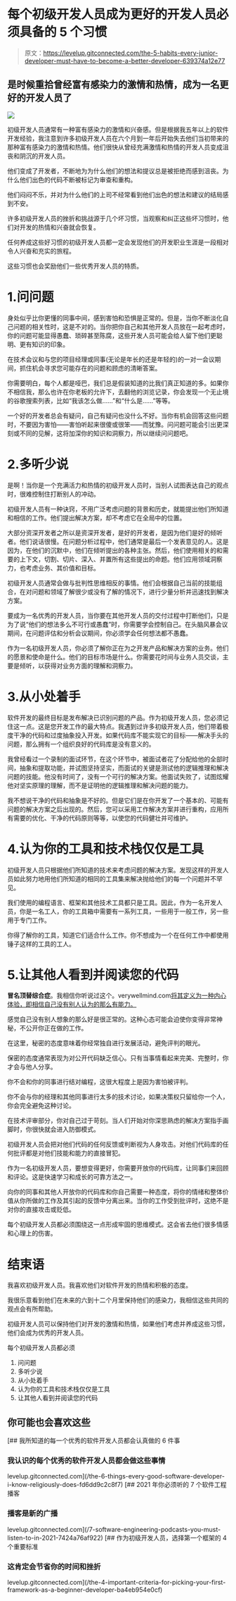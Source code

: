 # 每个初级开发人员成为更好的开发人员必须具备的 5 个习惯

> 原文：<https://levelup.gitconnected.com/the-5-habits-every-junior-developer-must-have-to-become-a-better-developer-639374a12e77>

## 是时候重拾曾经富有感染力的激情和热情，成为一名更好的开发人员了

![](img/003bb315b3db21c25198c670d8fb6e74.png)

初级开发人员通常有一种富有感染力的激情和兴奋感。但是根据我五年以上的软件开发经验，我注意到许多初级开发人员在六个月到一年后开始失去他们当初带来的那种富有感染力的激情和热情。他们很快从曾经充满激情和热情的开发人员变成沮丧和阴沉的开发人员。

他们变成了开发者，不断地为为什么他们的想法和提议总是被拒绝而感到沮丧。为什么他们出色的代码不断被标记为审查和重构。

他们闷闷不乐，并对为什么他们的上司不经常看到他们出色的想法和建议的结局感到不安。

许多初级开发人员的挫折和挑战源于几个坏习惯，当观察和纠正这些坏习惯时，他们对开发的热情和兴奋就会恢复。

任何养成这些好习惯的初级开发人员都一定会发现他们的开发职业生涯是一段相对令人兴奋和充实的旅程。

这些习惯也会奖励他们一些优秀开发人员的特质。

# 1.问问题

身处似乎比你更懂的同事中间，感到害怕和恐惧是正常的。但是，当你不断淡化自己问题的相关性时，这是不对的。当你把你自己和其他开发人员放在一起考虑时，你的问题可能显得愚蠢、琐碎甚至陈腐，这些开发人员可能会给人留下他们更聪明、更有知识的印象。

在技术会议和与您的项目经理或同事(无论是年长的还是年轻的)的一对一会议期间，抓住机会寻求您可能存在的问题和顾虑的清晰答案。

你需要明白，每个人都是哑巴，我们总是假装知道的比我们真正知道的多。如果你不相信我，那么也许在你老板的允许下，去翻他的浏览记录，你会发现一个无止境的谷歌搜索列表，比如“我该怎么做……”和“什么是……”等等。

一个好的开发者总会有疑问，自己有疑问也没什么不好。当你有机会回答这些问题时，不要因为害怕——害怕听起来很傻或很笨——而犹豫。问问题可能会引出更深刻或不同的见解，这将加深你的知识和洞察力，所以继续问问题吧。

# 2.多听少说

是啊！当你是一个充满活力和热情的初级开发人员时，当别人试图表达自己的观点时，很难控制住打断别人的冲动。

初级开发人员有一种诀窍，不用广泛考虑问题的背景和历史，就能提出他们所知道和相信的工作。他们提出解决方案，却不考虑它在全局中的位置。

大部分资深开发者之所以是资深开发者，是好的开发者，是因为他们是好的倾听者。他们说话很慢。在问题分析过程中，他们通常是最后一个发表意见的人。这是因为，在他们的沉默中，他们在倾听提出的各种主张。然后，他们使用相关的和需要的上下文，切割、切片、深入、并置所有这些提出的命题。他们应用领域洞察力，也考虑业务、其价值和目标。

初级开发人员通常会做与批判性思维相反的事情。他们会根据自己当前的技能组合，在对问题和领域了解很少或没有了解的情况下，进行少量分析并迅速找到解决方案。

要成为一名优秀的开发人员，当你要在其他开发人员的交付过程中打断他们，只是为了说“他们的想法多么不可行或愚蠢”时，你需要学会控制自己。在头脑风暴会议期间，在问题评估和分析会议期间，你必须学会任何想法都不愚蠢。

作为一名初级开发人员，你必须了解你正在为之开发产品和解决方案的业务。他们的愿景和使命是什么。他们的目标市场是什么。你需要花时间与业务人员交谈，主要是倾听，以获得对业务方面的理解和洞察力。

# 3.从小处着手

软件开发的最终目标是发布解决已识别问题的产品。作为初级开发人员，您必须记住这一点。这是您开发工作的最大特点。我遇到过许多初级开发人员，他们带着极度干净的代码和过度抽象投入开发。如果代码库不能实现它的目标——解决手头的问题，那么拥有一个组织良好的代码库是没有意义的。

我曾经看过一个录制的面试环节，在这个环节中，被面试者花了分配给他的全部时间，抽象和提取功能，并试图坚持坚实，而面试的关键是测试他的逻辑推理和解决问题的技能。他没有时间了，没有一个可行的解决方案。他面试失败了，试图炫耀他对坚实原理的理解，而不是证明他的逻辑推理和解决问题的能力。

我不想说干净的代码和抽象是不好的。但是它们是在你开发了一个基本的、可能有问题的解决方案之后出现的。然后，您可以采用工作解决方案并进行重构，应用所有需要的优化、干净的代码原则等等，以使您的代码健壮并可维护。

# 4.认为你的工具和技术栈仅仅是工具

初级开发人员只根据他们所知道的技术来考虑问题的解决方案。发现这样的开发人员如此努力地用他们所知道的相同的工具集来解决抛给他们的每一个问题并不罕见。

我们使用的编程语言、框架和其他技术工具都只是工具。因此，作为一名开发人员，你是一名工人，你的工具箱中需要有一系列工具，一些用于一般工作，另一些用于专门工作。

你得了解你的工具，知道它们适合什么工作。你不想成为一个在任何工作中都使用锤子这样的工具的工人。

# 5.让其他人看到并阅读您的代码

**冒名顶替综合症**。我相信你听说过这个。verywellmind.com[将其定义为一种内心体验，即相信自己没有别人认为的那么有能力。](https://www.verywellmind.com/imposter-syndrome-and-social-anxiety-disorder-4156469#:~:text=Impostor%20syndrome%20(IS)%20refers%20to,perfectionism%20and%20the%20social%20context.)

感觉自己没有别人想象的那么好是很正常的。这种心态可能会迫使你变得非常神秘，不公开你正在做的工作。

在这里，秘密的态度意味着你经常独自进行发展活动，避免评判的眼光。

保密的态度通常表现为对公开代码缺乏信心。只有当事情看起来完美、完整时，你才会与他人分享。

你不会和你的同事进行结对编程，这很大程度上是因为害怕被评判。

你不会与你的经理和其他同事进行太多的技术讨论，如果决策权只留给你一个人，你会完全避免这种讨论。

在技术评审部分，你对自己过于苛刻。当人们开始对你深思熟虑的解决方案指手画脚时，你很快就会进入防御模式。

初级开发人员会把对他们代码的任何反馈或判断视为人身攻击。对他们代码库的任何批评都是对他们技能和能力的直接冒犯。

作为一名初级开发人员，要想变得更好，你需要开放你的代码库，让同事们来回顾和评论。这是快速学习和成长的可靠方法之一。

向你的同事和其他人开放你的代码库和你自己需要一种态度，将你的情绪和整体价值从你所做的工作及其引起的反馈中分离出来。当你的工作受到批评时，这绝不是对你的直接攻击或贬低。

每个初级开发人员都必须围绕这一点形成牢固的思维模式。这会省去他们很多情感和心理上的伤害。

# 结束语

我喜欢初级开发人员。我喜欢他们对软件开发的热情和积极的态度。

我很乐意看到他们在未来的六到十二个月里保持他们的感染力，我相信这些共同的观点会有所帮助。

初级开发人员可以保持他们对开发的激情和热情，如果他们考虑并养成这些习惯，他们会成为优秀的开发人员。

每个初级开发人员都必须

1.  问问题
2.  多听少说
3.  从小处着手
4.  认为你的工具和技术栈仅仅是工具
5.  让其他人看到并阅读您的代码

## 你可能也会喜欢这些

[](/the-6-things-every-good-software-developer-i-know-religiously-does-fd6dd9c2c8f7) [## 我所知道的每一个优秀的软件开发人员都会认真做的 6 件事

### 我认识的每个优秀的软件开发人员都会做这些事情

levelup.gitconnected.com](/the-6-things-every-good-software-developer-i-know-religiously-does-fd6dd9c2c8f7) [](/7-software-engineering-podcasts-you-must-listen-to-in-2021-7424a76af922) [## 2021 年你必须听的 7 个软件工程播客

### 播客是新的广播

levelup.gitconnected.com](/7-software-engineering-podcasts-you-must-listen-to-in-2021-7424a76af922) [](/the-4-important-criteria-for-picking-your-first-framework-as-a-beginner-developer-ba4eb954e0cf) [## 作为初级开发人员，选择第一个框架的 4 个重要标准

### 这肯定会节省你的时间和挫折

levelup.gitconnected.com](/the-4-important-criteria-for-picking-your-first-framework-as-a-beginner-developer-ba4eb954e0cf)
